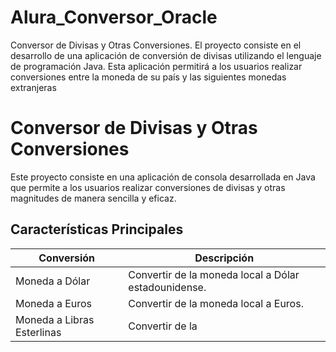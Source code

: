 # Alura_Conversor_Oracle
Conversor de Divisas y Otras Conversiones. El proyecto consiste en el desarrollo de una aplicación de conversión de divisas utilizando el lenguaje de programación Java. Esta aplicación permitirá a los usuarios realizar conversiones entre la moneda de su país y las siguientes monedas extranjeras
# Conversor de Divisas y Otras Conversiones

Este proyecto consiste en una aplicación de consola desarrollada en Java que permite a los usuarios realizar conversiones de divisas y otras magnitudes de manera sencilla y eficaz.

## Características Principales

| Conversión                     | Descripción                                                           |
|--------------------------------|-----------------------------------------------------------------------|
| Moneda a Dólar                  | Convertir de la moneda local a Dólar estadounidense.                   |
| Moneda a Euros                  | Convertir de la moneda local a Euros.                                  |
| Moneda a Libras Esterlinas      | Convertir de la

